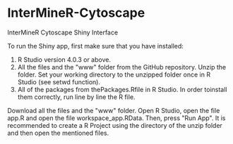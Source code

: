 # InterMineR-Cytoscape
InterMineR Cytoscape Shiny Interface

To run the Shiny app, first make sure that you have installed:
1.  R Studio version 4.0.3 or above.  
2.  All the files and the "www" folder from the GitHub repository. Unzip the folder. Set your working directory to the unzipped folder once in R Studio (see setwd function).
3.  All of the packages from thePackages.Rfile in R Studio. In order toinstall them correctly, run line by line the R file.

Download all the files and the "www" folder. 
Open R Studio, open the file app.R and open the file workspace_app.RData. Then, press "Run App".
It is recommended to create a R Project using the directory of the unzip folder and then open the mentioned files. 
